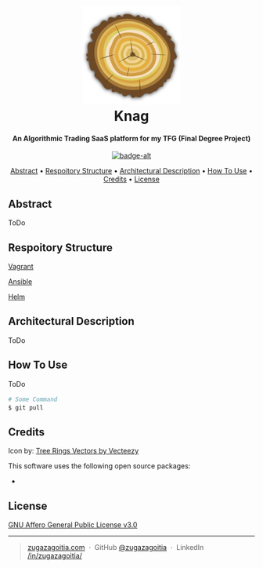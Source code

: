 <h1 align="center">
  <br>
  <a href="https://github.com/zugazagoitia/knag">
    <img src="https://raw.githubusercontent.com/zugazagoitia/knag/main/icons/logo@0.25x.png" alt="Knag logo" width="200">
  </a>
  <br>
  Knag
  <br>
</h1>

<h4 align="center">An Algorithmic Trading SaaS platform for my TFG (Final Degree Project)</h4>

<p align="center">
  <a href="badge-link">
    <img src="badge-image" alt="badge-alt">
  </a>
</p>

<p align="center">
  <a href="#abstract">Abstract</a> •
  <a href="#respoitory-structure">Respoitory Structure</a> •
  <a href="#architectural-description">Architectural Description</a> •
  <a href="#how-to-use">How To Use</a> •
  <a href="#credits">Credits</a> •
  <a href="#license">License</a>
</p>


## Abstract

ToDo

## Respoitory Structure

[Vagrant](/vagrant/README.md)

[Ansible](/ansible/README.md)

[Helm](/helm/README.md)


## Architectural Description

ToDo

## How To Use

ToDo

```bash
# Some Command
$ git pull
```


## Credits

Icon by: <a href="https://www.vecteezy.com/free-vector/tree-rings">Tree Rings Vectors by Vecteezy</a>

This software uses the following open source packages:

- 


## License

[GNU Affero General Public License v3.0](/LICENSE)


---

> [zugazagoitia.com](https://www.zugazagoitia.com) &nbsp;&middot;&nbsp;
> GitHub [@zugazagoitia](https://github.com/zugazagoitia) &nbsp;&middot;&nbsp;
> LinkedIn [/in/zugazagoitia/](https://www.linkedin.com/in/zugazagoitia/)
